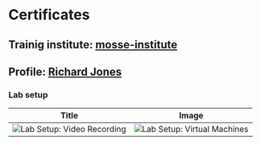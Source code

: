 # Certificates

## Trainig institute: [mosse-institute](https://www.mosse-institute.com/)
## Profile: [Richard Jones](https://students.mosse-institute.com/student/eoEPcxbizUSJ9yEZIWdLslF4Puj2)

### Lab setup

Title | Image
------|-------
![Lab Setup: Video Recording](/ac1d/images/Lab_videorecording.png) | ![Lab Setup: Virtual Machines](/ac1d/images/Lab_VM.png)
